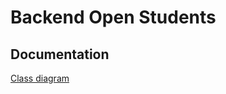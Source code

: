 # Backend Open Students

## Documentation

[Class diagram](https://viewer.diagrams.net/?tags=%7B%7D&highlight=0000ff&edit=_blank&layers=1&nav=1&title=BackOpenStudents.drawio#R7V1dc5s6E%2F41uXln7AHx6ct895zmnEmb06bTm45sZJsTjHwAx0l%2F%2FSsM2MAKjAFhJyHtTIwMAvZZ7T7aXSlnyuXi5dbDy%2Flf1CLOGZKslzPl6gwhWRop7FfY8hq3mGgUtcw824rbdg0P9m%2BSXBq3rmyL%2BJkTA0qdwF5mGyfUdckkyLRhz6Pr7GlT6mTvusQzAhoeJtiBrY%2B2FcyjVhMZu%2FZPxJ7NkzvLevx%2BC5ycHL%2BJP8cWXaealOsz5dKjNIg%2BLV4uiRNKL5HL4x%2Bvj87dk3775xf%2FP%2Fzt4vM%2Ff38fRJ3dHHLJ9hU84ga1u%2F79NL359F3998fy%2FubLWro9H%2F85GOhR18%2FYWcXyeghWVnib6JWD10SO%2FtpeONhlRxdT6gYP8TcSO8aOPXPZ5wm7jnis4Zl4gc0gOI%2B%2FCOiStU7mtmPd4Ve6Cl%2FCD%2FDkKTm6mFPP%2Fs26xQ77SmYN7GsviLUJ6ZkzHsIr41t7xGfn3CeSkbdNd9gP4nMm1HHw0rfHmwcOT1lgb2a7FzQI6CLpiK5ci1jx0RbqzUHg0aet8oTXV8Qjxi2UBnlJaWOMzy2hCxJ4r%2ByUeHAhPR5t652mynqsfvO0lipxI45Hx2zb17b7r2w0YXfGXhpJL7nL4vspplTtfkjP3g47DGgXB%2BQiFJuf1jv2IfVqu6aNNh6gmQbQzPD0c9a0YhYFqCeTcJBSRYdMg0JF9Jd4Yruzu805V%2Bqu5Wv8xmETZddOnY0SzG2LDYmNkgQ4wOOt4i%2Bp7QYbkWgX7D8T3KU01M409kCX7FjeHbP%2F4elecEldpk%2FY3igOYUq6JqGiclSqdLweoFL1EE4rVAbaQ3E0AY4uXpAISSYJJvV3h2WJLZkHCyf%2BKApxDXWH%2BOzH9B6v55emNBooj7NPF8rvx9gNZRC3J0896inUAZpVFaEQdcPsDvXB8hz750%2Fo1n1%2B%2FeLI0s%2FPzpSDOllg2%2BkhFzbQZUk9sm2XFQD6vUenxPep1xPILglk8q0O3T1SuATSrEMgFbUCgTROg0DKas8gy8ZsEwrJ1SlhrgWVU8geyQbUsFsk4aQOgOfYGxcR%2B0%2BZaz73ILtgGIXdJVD%2BEyJ9NZAB3AqEW%2BFA6%2BAxce6pbwc2Dfv3onNzkB8NVQ7146JaYvEbgaoBUGckOGfPj2fkKw5C4rcZqmwEYRhX6gdrAazmsc0u9J87XOMo4SVdeT659bBFeoxrYCzLHVpk%2FjNDkxyB2vP3I%2FB3LRegRUbF8N12LngYn9e07P1k9XQDwjKMJPZ8PjWA305IWB59MELfapzocMC7jAhzHxlxQsKrxTh0FSHkNifd2EPeCPKjh4Ohsb4iS8JE4k5ee2pxFGqhZV29ATVEe%2FfMgqur0B19MGJROoIb8QqeRgmzOTLHzfS8QhjePFrRLd5w7orHY4882ziK1PW4i8Cdxy26xR2Si68MdLLuicURiAXS1YynR6hiERuSRu%2BdWXBmuj21SA3gk4xZ8HOQkFt4kc3pvYwYyLuMWvAhlwHkM%2BISDzvvP6t1ZOyPHr5AsLLJsqdTe7Jygtc78kycHn1h6Hda2MaHH%2BY%2BJx8j1Xls6JWaZK496BGAfk1XjnXteoySn8%2BYyCL8x5Q6BLu9BrSsAdrRqR5cFDXxCJsnWOdBBL3FDnrcW8bd7JDvff32Y6HMfw7Q57n6%2Bfuvx5fJYM6rZgYgE9c6DxclsiOX5gvViBUWxkTnMkHP6Yy62LneteZkHPUeXpUSUPUpus880oRUACHA3oyU5pcUPjQecRjTfc4%2BXsls%2FZ5uUnnbauF8ZCCBM%2BkieoP4qh16oCMN7ekoekPQUY1pPF8zIB2IJn8%2BVBCG5l1YL5gEdVKDNaUqe6zEOI7yxCoSr42Nuzrbrkjds4ykRMsLozmJclWGvtmQg7WDy8IFBAeKNqnSPB3ZHipa%2FmAYKJmxkATBkw7odOoTMaMA%2BkX5tEEqtp7F0cyRnhWvpg5HI13TZAOpsmKMhHkfmMz430lblxrCVRSUtePJNLv92lUYu%2BnCl9dx3WWLwdKeu9TF50hE664c5VeOqzVduTLa01F7rpyvGHB65xfseCBksO1lzonmVh6V7bnyAugF%2BBf%2Bm0P%2B3RLLquhlOsRGDBUwO4MKEuLGzqoGSGUmtjlGSJeHkqSY0kgLFzoyEpC1XMIW1Kgwv92YaB1uncQKd7tSdesHjObS%2FHVjTb%2Bozusv99p8%2BvnvH5%2FI0wWnugvIcsZ8%2BfLAN2tMhtT8WloJJj1Mc6hIu38o1sB0OKRsIW8zQgq1ECphx%2BGQMoBbDIcYfOCaWms5G8VIFs4dSqFkVS%2Ftp4BBMaDwa%2Bq0OHQoYqIIh9zbDZeYpYO4KcdKPHeuEkbcJJ5TxzDhr%2Fc6qZl8HWxa4lhydrDJApDimrUq8YA458CBo7Csbbs4Oo8pXM2MVwH1o2q23TrsS%2BpQb2fvp7bj5JoqAVpsyUvGGswM8dZKlu2N1sgjcgpCTjwAVkPKBZRju%2BFHc9lyH4pTu%2F1AFsQPlTgv4r6qM1%2FVKSAOmsvdaEmofu9K1HxA501XdfJ1FdqBD1DVWcfUyBJfyY5Q1cl%2FPhgN7Pepq75PXR3Muyzr5D8fnNduLPxVWNTRl3cIgr3Lik7%2B88FJKXGtHnSRoHdayMml7CrMWUPG3mYQa2NKku7ocgPwpu3GdrLybqXup5RLHyvQperZvISq1Yx06WhPR4LrflQ4B%2FeLJiUnH8lSCzaQFZItTKIlubXj4uJaKjTvHeVMOswYJBmnWLq6pA1H6R9BrlOpUBh5lBSKImcFoiYJ2pS%2F4a1MNURFMTilw2LdTQVXUgppraTJQVSgafg1V%2Fo5MHJdVM6aKHp5R%2B35Er5qQF%2FyFpIiJWou2pVsqwxEljfw348zRWzJ7x8h3rsHrXbA0qTOwIGe%2Ft0nRpTywmIEY6WiEiP8x4PBe0i%2BPggkCRWB8Y5Oc1UahOSby4a359tBvwHXMTIq%2BQ24BttIyMfagouvrn1KBSpZycA%2BKKUianMe%2FvMhgGS%2FCZdAwLvchYv%2FfDA6AP7eUw96u6B3uQUX%2F%2FlgAfi1HczD%2BZF0RdjrBYvNkgrdCaU1Zs36LLJ7Ol6EoLpjP%2FwVLvOTbvBmWw3ISuZ4STZcLUzSXMT0DoWSXc%2FtgDwwNQhb1h5eZpmlKB9uyFmXqhpDKROB4%2BQ7kshkGhdVGYoq29Uh8QOCfVOrmI9ctavnAlBy3QCUYe7pSHAyQ4cUyyrekveUYlAlet5tOkNIBIr%2FdpBFRWW6Xa2F6hAqIWuhhNTp8t8OusJ3l3nSRtlES2mRXzP3BXcE6GplWXfi1JNilN2f%2BRiikSrLhq4aktZCHo%2F7h1mhTSljBnHxQgNmwDoTU%2FVQdcn0QdS6adFDQbDlUJqApD0dHby8h38fM3ubgRzfd6dgUY91bSVXA6GpXCVBSfvUXVvxkBLt2XJxw85qKhJD9HbWO9SxxYo0lKTQ7JomUjSUtcwDhc3wUj9lG1ZUQw91hh5MYr67DUUAL2lhETFfmJCWlPnONzmr7tJbapqRBc7MkZ7Ks2p5T0eCZ9UarPjZzqpbcGndz6sjTRc9r84tquzOKMIqnFVxWvSkfFsdtN7OjmNcdsXZcGw4fE%2FFHnWKQEf5NHIyYUgFnVVOLkBYqYHxhvfNLP07rnt33ypYf950Jmnkkgw1Z5K6Ut6PYM9owMlea3s7du8WjVPaNtOAbLS9UP4RvNge4QrZyKG7WL7xEfbN1BQ0zO0VoI8qT52bjQYBO2eenHxVyczL19SbypcdepQGaXX38HL%2BF7VCOV3%2FHw%3D%3D)